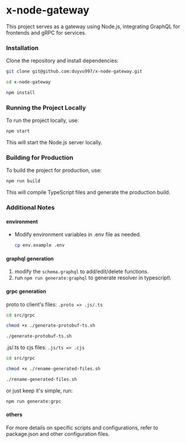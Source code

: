 # x-node-gateway

This project serves as a gateway using Node.js, integrating GraphQL for frontends and gRPC for services.

### Installation

Clone the repository and install dependencies:

```bash
git clone git@github.com:duyvu997/x-node-gateway.git

cd x-node-gateway

npm install
```

### Running the Project Locally

To run the project locally, use:

```bash 
npm start
```

This will start the Node.js server locally.

### Building for Production

To build the project for production, use:

```bash 
npm run build
```
This will compile TypeScript files and generate the production build.

### Additional Notes


#### environment
- Modify environment variables in .env file as needed.
    ```bash 
    cp env.example .env
    ```


#### graphql generation

1. modify the `schema.graphql` to add/edit/delete functions. 
2. run `npm run generate:graphql` to generate resolver in typescript\

#### grpc generation

proto to client's files: `.proto => .js/.ts`
```bash
cd src/grpc 

chmod +x ./generate-protobuf-ts.sh

./generate-protobuf-ts.sh
```


.js/.ts to cjs files: `.js/ts => .cjs`
```bash
cd src/grpc 

chmod +x ./rename-generated-files.sh

./rename-generated-files.sh
```

or just keep it's simple, run: 

```sh
npm run generate:grpc
```


#### others 
For more details on specific scripts and configurations, refer to package.json and other configuration files.